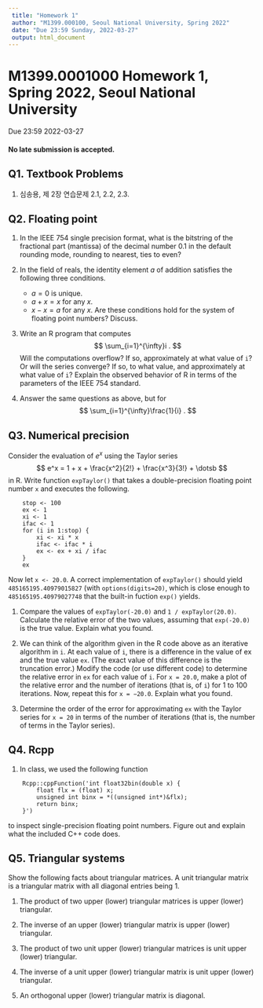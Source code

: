 ```yaml
---
 title: "Homework 1"
 author: "M1399.000100, Seoul National University, Spring 2022"
 date: "Due 23:59 Sunday, 2022-03-27"
 output: html_document
---
```


# M1399.0001000 Homework 1, Spring 2022, Seoul National University
Due 23:59 2022-03-27

#### **No late submission is accepted**. 


## Q1. Textbook Problems

1. 심송용, 제 2장 연습문제 2.1, 2.2, 2.3.


## Q2. Floating point

1. In the IEEE 754 single precision format, what is the bitstring of the fractional part (mantissa) of the decimal number 0.1 in the default rounding mode, rounding to nearest, ties to even?

1. In the field of reals, the identity element $a$ of addition satisfies the following three conditions.
    + $a = 0$ is unique.
    + $a + x = x$ for any $x$. 
    + $x − x = a$ for any $x$.
Are these conditions hold for the system of floating point numbers? Discuss.

1. Write an R program that computes
$$
    \sum_{i=1}^{\infty}i
    .
$$
Will the computations overflow? If so, approximately at what value of `i`? Or will the series converge? If so, to what value, and approximately at what value of `i`? Explain the observed behavior of R in terms of the parameters of the IEEE 754 standard.

1. Answer the same questions as above, but for
$$
    \sum_{i=1}^{\infty}\frac{1}{i}
    .
$$


## Q3. Numerical precision

Consider the evaluation of $e^x$ using the Taylor series
$$
    e^x = 1 + x + \frac{x^2}{2!} + \frac{x^3}{3!} + \dotsb
$$
in R. Write function `expTaylor()` that takes a double-precision floating point number `x` and executes the following.

```
	stop <- 100
	ex <- 1
	xi <- 1
	ifac <- 1
	for (i in 1:stop) {
		xi <- xi * x
		ifac <- ifac * i
		ex <- ex + xi / ifac
	}
	ex
```

Now let `x <- 20.0`. A correct implementation of `expTaylor()` should yield `485165195.40979015827` (with `options(digits=20)`, which is close enough to `485165195.40979027748` that the built-in fuction `exp()` yields.

1. Compare the values of `expTaylor(-20.0)` and `1 / expTaylor(20.0)`. Calculate the relative error of the two values, assuming that `exp(-20.0)` is the true value. Explain what you found.

1. We can think of the algorithm given in the R code above as an iterative algorithm in `i`. At each value of `i`, there is a difference in the value of ex and the true value `ex`. (The exact value of this difference is the truncation error.) Modify the code (or use different code) to determine the relative error in `ex` for each value of `i`. For `x = 20.0`, make a plot of the relative error and the number of iterations (that is, of `i`) for 1 to 100 iterations. Now, repeat this for `x = −20.0`. Explain what you found.

1. Determine the order of the error for approximating `ex` with the Taylor series for `x = 20` in terms of the number of iterations (that is, the number of terms in the Taylor series).


		
## Q4. Rcpp

1. In class, we used the following function

```
	Rcpp::cppFunction('int float32bin(double x) {
    	float flx = (float) x; 
    	unsigned int binx = *((unsigned int*)&flx); 
    	return binx; 
	}')
```

to inspect single-precision floating point numbers. 
Figure out and explain what the included C++ code does.

## Q5. Triangular systems

Show the following facts about triangular matrices. A unit triangular matrix is a triangular matrix with all diagonal entries being 1.

1. The product of two upper (lower) triangular matrices is upper (lower) triangular.

2. The inverse of an upper (lower) triangular matrix is upper (lower) triangular.

3. The product of two unit upper (lower) triangular matrices is unit upper (lower) triangular.

4. The inverse of a unit upper (lower) triangular matrix is unit upper (lower) triangular.

5. An orthogonal upper (lower) triangular matrix is diagonal.

